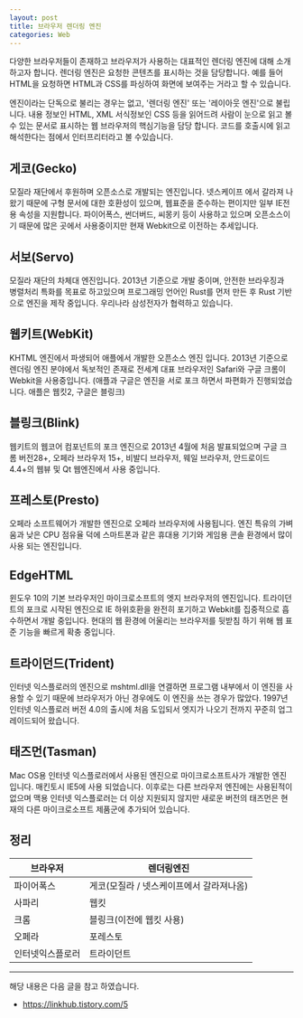 ```yaml
---
layout: post
title: 브라우저 렌더링 엔진
categories: Web
---
```


다양한 브라우저들이 존재하고 브라우저가 사용하는 대표적인 렌더링 엔진에 대해 소개 하고자 합니다. 렌더링 엔진은 요청한 콘텐츠를 표시하는 것을 담당합니다. 예를 들어 HTML을 요청하면 HTML과 CSS를 파싱하여 화면에 보여주는 거라고 할 수 있습니다. 

엔진이라는 단독으로 불리는 경우는 없고, '렌더링 엔진' 또는 '레이아웃 엔진'으로 불립니다. 내용 정보인 HTML, XML 서식정보인 CSS 등을 읽어드려 사람이 눈으로 읽고 볼수 있는 문서로 표시하는 웹 브라우저의 핵심기능을 담당 합니다. 코드를 호출시에 읽고 해석한다는 점에서 인터프리터라고 볼 수있습니다.
 
## 게코(Gecko)
모질라 재단에서 후원하며 오픈소스로 개발되는 엔진입니다. 넷스케이프 에서 갈라져 나왔기 때문에 구형 문서에 대한 호환성이 있으며, 웹표준을 준수하는 편이지만 일부 IE전용 속성을 지원합니다.
파이어폭스, 썬더버드, 씨몽키 등이 사용하고 있으며 오픈소스이기 때문에 많은 곳에서 사용중이지만 현재 Webkit으로 이전하는 추세입니다.

## 서보(Servo)
모질라 재단의 차체대 엔진입니다. 2013년 기준으로 개발 중이며, 안전한 브라우징과 병렬처리 특화를 목표로 하고있으며 프로그래밍 언어인 Rust를 먼저 만든 후 Rust 기반으로 엔진을 제작 중입니다. 우리나라 삼성전자가 협력하고 있습니다.

## 웹키트(WebKit)
KHTML 엔진에서 파생되어 애플에서 개발한 오픈소스 엔진 입니다. 2013년 기준으로 렌더링 엔진 분야에서 독보적인 존재로 전세계 대표 브라우저인 Safari와 구글 크롬이 Webkit을 사용중입니다. (애플과 구글은 엔진을 서로 포크 하면서 파편화가 진행되었습니다. 애플은 웹킷2, 구글은 블링크)

## 블링크(Blink)
웹키트의 웹코어 컴포넌트의 포크 엔진으로 2013년 4월에 처음 발표되었으며 구글 크롬 버전28+, 오페라 브라우저 15+, 비발디 브라우저, 웨일 브라우저, 안드로이드 4.4+의 웹뷰 및 Qt 웹엔진에서 사용 중입니다.

## 프레스토(Presto)
오페라 소프트웨어가 개발한 엔진으로 오페라 브라우저에 사용됩니다. 엔진 특유의 가벼움과 낮은 CPU 점유율 덕에 스마트폰과 같은 휴대용 기기와 게임용 콘솔 환경에서 많이 사용 되는 엔진입니다. 

## EdgeHTML
윈도우 10의 기본 브라우저인 마이크로소프트의 엣지 브라우저의 엔진입니다. 트라이던트의 포크로 시작된 엔진으로 IE 하위호환을 완전히 포기하고 Webkit를 집중적으로 흡수하면서 개발 중입니다. 현대의 웹 환경에 어울리는 브라우저를 뒷받침 하기 위해 웹 표준 기능을 빠르게 확충 중입니다.

## 트라이던드(Trident)
인터넷 익스플로러의 엔진으로 mshtml.dll을 연결하면 프로그램 내부에서 이 엔진을 사용할 수 있기 때문에 브라우저가 아닌 경우에도 이 엔진을 쓰는 경우가 많았다.  1997년 인터넷 익스플로러 버전 4.0의 출시에 처음 도입되서 엣지가 나오기 전까지 꾸준히 업그레이드되어 왔습니다.

## 태즈먼(Tasman)
Mac OS용 인터넷 익스플로러에서 사용된 엔진으로 마이크로소프트사가 개발한 엔진입니다. 매킨토시 IE5에 사용 되었습니다. 이후로는 다른 브라우저 엔진에는 사용된적이 없으며 맥용 인터넷 익스플로러는 더 이상 지원되지 않지만 새로운 버전의 태즈먼은 현재의 다른 마이크로소프트 제품군에 추가되어 있습니다. 


## 정리

| 브라우저 | 렌더링엔진 |
| ---- | ----- |
| 파이어폭스 | 게코(모질라 / 넷스케이프에서 갈라져나옴) |
| 사파리 | 웹킷 |
| 크롬 | 블링크(이전에 웹킷 사용) |
| 오페라 | 포레스토 |
| 인터넷익스플로러 | 트라이던트 |



----
해당 내용은 다음 글을 참고 하였습니다.
- https://linkhub.tistory.com/5